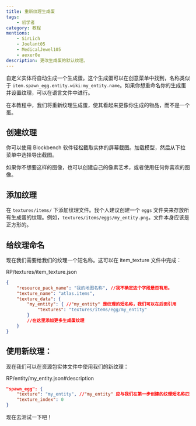 ```yaml
---
title: 重新纹理生成蛋
tags:
    - 初学者
category: 教程
mentions:
    - SirLich
    - Joelant05
    - MedicalJewel105
    - aexer0e
description: 更改生成蛋的默认纹理。
---
```


自定义实体将自动生成一个生成蛋。这个生成蛋可以在创意菜单中找到，名称类似于 `item.spawn_egg.entity.wiki:my_entity.name`。如果你想重命名你的生成蛋并设置纹理，可以在语言文件中进行。

在本教程中，我们将重新纹理生成蛋，使其看起来更像你生成的物品，而不是一个蛋。

## 创建纹理

你可以使用 Blockbench 软件轻松截取实体的屏幕截图。加载模型，然后从下拉菜单中选择导出截图。

如果你不想要这样的图像，也可以创建自己的像素艺术，或者使用任何你喜欢的图像。

## 添加纹理

在 `textures/items/` 下添加纹理文件。我个人建议创建一个 `eggs` 文件夹来存放所有生成蛋的纹理。例如，`textures/items/eggs/my_entity.png`。文件本身应该是正方形的。

## 给纹理命名

现在我们需要给我们的纹理一个短名称。这可以在 item_texture 文件中完成：

<CodeHeader>RP/textures/item_texture.json</CodeHeader>

```json
{
	"resource_pack_name": "我的地图名称", //我不确定这个字段是否有用。
	"texture_name": "atlas.items",
	"texture_data": {
		"my_entity": { //"my_entity" 是纹理的短名称，我们可以在后面引用
			"textures": "textures/items/egg/my_entity"
		}
        //在这里添加更多生成蛋纹理
    }
}
```

## 使用新纹理：

现在我们可以在资源包实体文件中使用我们的新纹理：

<CodeHeader>RP/entity/my_entity.json#description</CodeHeader>

```json
"spawn_egg": {
    "texture": "my_entity", //"my_entity" 应与我们在第一步创建的纹理短名称匹配。
    "texture_index": 0
}
```

现在去测试一下吧！